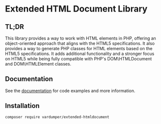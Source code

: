 # Extended HTML Document Library

## TL;DR
This library provides a way to work with HTML elements in PHP, offering an object-oriented approach that aligns with the HTML5 specifications.
It also provides a way to generate PHP classes for HTML elements based on the HTML5 specifications.
It adds additional functionality and a stronger focus on HTML5 while being fully compatible with PHP's DOM\HTMLDocument and DOM\HTMLElement classes.

## Documentation
See the [documentation](https://vardumper.github.io/extended-htmldocument/) for code examples and more information.

## Installation
```bash
composer require vardumper/extended-htmldocument
```
